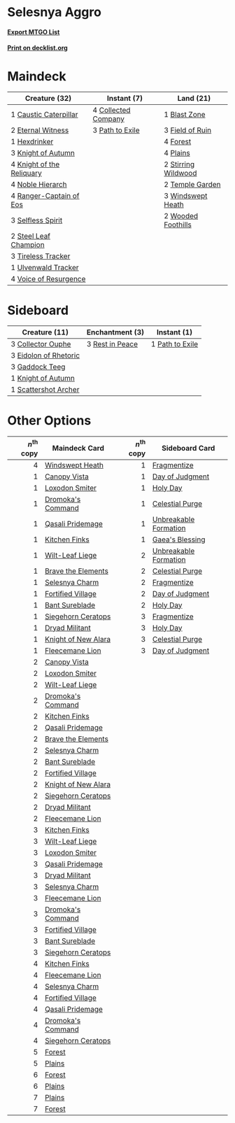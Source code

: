 # Selesnya Aggro

#### [Export MTGO List](../collection/Selesnya%20Aggro/Selesnya%20Aggro.txt)
#### [Print on decklist.org](http://decklist.org/?deckmain=1%09Blast%20Zone%0A1%09Caustic%20Caterpillar%0A4%09Collected%20Company%0A2%09Eternal%20Witness%0A3%09Field%20of%20Ruin%0A4%09Forest%0A1%09Hexdrinker%0A3%09Knight%20of%20Autumn%0A4%09Knight%20of%20the%20Reliquary%0A4%09Noble%20Hierarch%0A3%09Path%20to%20Exile%0A4%09Plains%0A4%09Ranger-Captain%20of%20Eos%0A3%09Selfless%20Spirit%0A2%09Steel%20Leaf%20Champion%0A2%09Stirring%20Wildwood%0A2%09Temple%20Garden%0A3%09Tireless%20Tracker%0A1%09Ulvenwald%20Tracker%0A4%09Voice%20of%20Resurgence%0A3%09Windswept%20Heath%0A2%09Wooded%20Foothills&deckside=3%09Collector%20Ouphe%0A3%09Eidolon%20of%20Rhetoric%0A3%09Gaddock%20Teeg%0A1%09Knight%20of%20Autumn%0A1%09Path%20to%20Exile%0A3%09Rest%20in%20Peace%0A1%09Scattershot%20Archer)
# Maindeck

|                                           Creature (32)                                            |                                         Instant (7)                                          |                                          Land (21)                                           |
|----------------------------------------------------------------------------------------------------|----------------------------------------------------------------------------------------------|----------------------------------------------------------------------------------------------|
|1 [Caustic Caterpillar](http://gatherer.wizards.com/Pages/Card/Details.aspx?multiverseid=398409)    |4 [Collected Company](http://gatherer.wizards.com/Pages/Card/Details.aspx?multiverseid=394519)|1 [Blast Zone](http://gatherer.wizards.com/Pages/Card/Details.aspx?multiverseid=461171)       |
|2 [Eternal Witness](http://gatherer.wizards.com/Pages/Card/Details.aspx?multiverseid=51628)         |3 [Path to Exile](http://gatherer.wizards.com/Pages/Card/Details.aspx?multiverseid=220511)    |3 [Field of Ruin](http://gatherer.wizards.com/Pages/Card/Details.aspx?multiverseid=435415)    |
|1 [Hexdrinker](http://gatherer.wizards.com/Pages/Card/Details.aspx?multiverseid=464117)             |                                                                                              |4 [Forest](http://gatherer.wizards.com/Pages/Card/Details.aspx?multiverseid=439860)           |
|3 [Knight of Autumn](http://gatherer.wizards.com/Pages/Card/Details.aspx?multiverseid=452933)       |                                                                                              |4 [Plains](http://gatherer.wizards.com/Pages/Card/Details.aspx?multiverseid=439856)           |
|4 [Knight of the Reliquary](http://gatherer.wizards.com/Pages/Card/Details.aspx?multiverseid=189145)|                                                                                              |2 [Stirring Wildwood](http://gatherer.wizards.com/Pages/Card/Details.aspx?multiverseid=433213)|
|4 [Noble Hierarch](http://gatherer.wizards.com/Pages/Card/Details.aspx?multiverseid=179434)         |                                                                                              |2 [Temple Garden](http://gatherer.wizards.com/Pages/Card/Details.aspx?multiverseid=405112)    |
|4 [Ranger-Captain of Eos](http://gatherer.wizards.com/Pages/Card/Details.aspx?multiverseid=463970)  |                                                                                              |3 [Windswept Heath](http://gatherer.wizards.com/Pages/Card/Details.aspx?multiverseid=405115)  |
|3 [Selfless Spirit](http://gatherer.wizards.com/Pages/Card/Details.aspx?multiverseid=414332)        |                                                                                              |2 [Wooded Foothills](http://gatherer.wizards.com/Pages/Card/Details.aspx?multiverseid=405116) |
|2 [Steel Leaf Champion](http://gatherer.wizards.com/Pages/Card/Details.aspx?multiverseid=443070)    |                                                                                              |                                                                                              |
|3 [Tireless Tracker](http://gatherer.wizards.com/Pages/Card/Details.aspx?multiverseid=409997)       |                                                                                              |                                                                                              |
|1 [Ulvenwald Tracker](http://gatherer.wizards.com/Pages/Card/Details.aspx?multiverseid=240154)      |                                                                                              |                                                                                              |
|4 [Voice of Resurgence](http://gatherer.wizards.com/Pages/Card/Details.aspx?multiverseid=368951)    |                                                                                              |                                                                                              |


# Sideboard

|                                         Creature (11)                                          |                                     Enchantment (3)                                      |                                       Instant (1)                                        |
|------------------------------------------------------------------------------------------------|------------------------------------------------------------------------------------------|------------------------------------------------------------------------------------------|
|3 [Collector Ouphe](http://gatherer.wizards.com/Pages/Card/Details.aspx?multiverseid=464107)    |3 [Rest in Peace](http://gatherer.wizards.com/Pages/Card/Details.aspx?multiverseid=442021)|1 [Path to Exile](http://gatherer.wizards.com/Pages/Card/Details.aspx?multiverseid=220511)|
|3 [Eidolon of Rhetoric](http://gatherer.wizards.com/Pages/Card/Details.aspx?multiverseid=380409)|                                                                                          |                                                                                          |
|3 [Gaddock Teeg](http://gatherer.wizards.com/Pages/Card/Details.aspx?multiverseid=140188)       |                                                                                          |                                                                                          |
|1 [Knight of Autumn](http://gatherer.wizards.com/Pages/Card/Details.aspx?multiverseid=452933)   |                                                                                          |                                                                                          |
|1 [Scattershot Archer](http://gatherer.wizards.com/Pages/Card/Details.aspx?multiverseid=185828) |                                                                                          |                                                                                          |


# Other Options

|*n*<sup>th</sup> copy|                                        Maindeck Card                                         |*n*<sup>th</sup> copy|                                         Sideboard Card                                         |
|--------------------:|----------------------------------------------------------------------------------------------|--------------------:|------------------------------------------------------------------------------------------------|
|                    4|[Windswept Heath](http://gatherer.wizards.com/Pages/Card/Details.aspx?multiverseid=405115)    |                    1|[Fragmentize](http://gatherer.wizards.com/Pages/Card/Details.aspx?multiverseid=417587)          |
|                    1|[Canopy Vista](http://gatherer.wizards.com/Pages/Card/Details.aspx?multiverseid=401837)       |                    1|[Day of Judgment](http://gatherer.wizards.com/Pages/Card/Details.aspx?multiverseid=439344)      |
|                    1|[Loxodon Smiter](http://gatherer.wizards.com/Pages/Card/Details.aspx?multiverseid=290543)     |                    1|[Holy Day](http://gatherer.wizards.com/Pages/Card/Details.aspx?multiverseid=129593)             |
|                    1|[Dromoka's Command](http://gatherer.wizards.com/Pages/Card/Details.aspx?multiverseid=394558)  |                    1|[Celestial Purge](http://gatherer.wizards.com/Pages/Card/Details.aspx?multiverseid=183055)      |
|                    1|[Qasali Pridemage](http://gatherer.wizards.com/Pages/Card/Details.aspx?multiverseid=179556)   |                    1|[Unbreakable Formation](http://gatherer.wizards.com/Pages/Card/Details.aspx?multiverseid=457173)|
|                    1|[Kitchen Finks](http://gatherer.wizards.com/Pages/Card/Details.aspx?multiverseid=370458)      |                    1|[Gaea's Blessing](http://gatherer.wizards.com/Pages/Card/Details.aspx?multiverseid=417433)      |
|                    1|[Wilt-Leaf Liege](http://gatherer.wizards.com/Pages/Card/Details.aspx?multiverseid=397852)    |                    2|[Unbreakable Formation](http://gatherer.wizards.com/Pages/Card/Details.aspx?multiverseid=457173)|
|                    1|[Brave the Elements](http://gatherer.wizards.com/Pages/Card/Details.aspx?multiverseid=389450) |                    2|[Celestial Purge](http://gatherer.wizards.com/Pages/Card/Details.aspx?multiverseid=183055)      |
|                    1|[Selesnya Charm](http://gatherer.wizards.com/Pages/Card/Details.aspx?multiverseid=376489)     |                    2|[Fragmentize](http://gatherer.wizards.com/Pages/Card/Details.aspx?multiverseid=417587)          |
|                    1|[Fortified Village](http://gatherer.wizards.com/Pages/Card/Details.aspx?multiverseid=410042)  |                    2|[Day of Judgment](http://gatherer.wizards.com/Pages/Card/Details.aspx?multiverseid=439344)      |
|                    1|[Bant Sureblade](http://gatherer.wizards.com/Pages/Card/Details.aspx?multiverseid=188975)     |                    2|[Holy Day](http://gatherer.wizards.com/Pages/Card/Details.aspx?multiverseid=129593)             |
|                    1|[Siegehorn Ceratops](http://gatherer.wizards.com/Pages/Card/Details.aspx?multiverseid=439832) |                    3|[Fragmentize](http://gatherer.wizards.com/Pages/Card/Details.aspx?multiverseid=417587)          |
|                    1|[Dryad Militant](http://gatherer.wizards.com/Pages/Card/Details.aspx?multiverseid=456369)     |                    3|[Holy Day](http://gatherer.wizards.com/Pages/Card/Details.aspx?multiverseid=129593)             |
|                    1|[Knight of New Alara](http://gatherer.wizards.com/Pages/Card/Details.aspx?multiverseid=189642)|                    3|[Celestial Purge](http://gatherer.wizards.com/Pages/Card/Details.aspx?multiverseid=183055)      |
|                    1|[Fleecemane Lion](http://gatherer.wizards.com/Pages/Card/Details.aspx?multiverseid=433104)    |                    3|[Day of Judgment](http://gatherer.wizards.com/Pages/Card/Details.aspx?multiverseid=439344)      |
|                    2|[Canopy Vista](http://gatherer.wizards.com/Pages/Card/Details.aspx?multiverseid=401837)       |                     |                                                                                                |
|                    2|[Loxodon Smiter](http://gatherer.wizards.com/Pages/Card/Details.aspx?multiverseid=290543)     |                     |                                                                                                |
|                    2|[Wilt-Leaf Liege](http://gatherer.wizards.com/Pages/Card/Details.aspx?multiverseid=397852)    |                     |                                                                                                |
|                    2|[Dromoka's Command](http://gatherer.wizards.com/Pages/Card/Details.aspx?multiverseid=394558)  |                     |                                                                                                |
|                    2|[Kitchen Finks](http://gatherer.wizards.com/Pages/Card/Details.aspx?multiverseid=370458)      |                     |                                                                                                |
|                    2|[Qasali Pridemage](http://gatherer.wizards.com/Pages/Card/Details.aspx?multiverseid=179556)   |                     |                                                                                                |
|                    2|[Brave the Elements](http://gatherer.wizards.com/Pages/Card/Details.aspx?multiverseid=389450) |                     |                                                                                                |
|                    2|[Selesnya Charm](http://gatherer.wizards.com/Pages/Card/Details.aspx?multiverseid=376489)     |                     |                                                                                                |
|                    2|[Bant Sureblade](http://gatherer.wizards.com/Pages/Card/Details.aspx?multiverseid=188975)     |                     |                                                                                                |
|                    2|[Fortified Village](http://gatherer.wizards.com/Pages/Card/Details.aspx?multiverseid=410042)  |                     |                                                                                                |
|                    2|[Knight of New Alara](http://gatherer.wizards.com/Pages/Card/Details.aspx?multiverseid=189642)|                     |                                                                                                |
|                    2|[Siegehorn Ceratops](http://gatherer.wizards.com/Pages/Card/Details.aspx?multiverseid=439832) |                     |                                                                                                |
|                    2|[Dryad Militant](http://gatherer.wizards.com/Pages/Card/Details.aspx?multiverseid=456369)     |                     |                                                                                                |
|                    2|[Fleecemane Lion](http://gatherer.wizards.com/Pages/Card/Details.aspx?multiverseid=433104)    |                     |                                                                                                |
|                    3|[Kitchen Finks](http://gatherer.wizards.com/Pages/Card/Details.aspx?multiverseid=370458)      |                     |                                                                                                |
|                    3|[Wilt-Leaf Liege](http://gatherer.wizards.com/Pages/Card/Details.aspx?multiverseid=397852)    |                     |                                                                                                |
|                    3|[Loxodon Smiter](http://gatherer.wizards.com/Pages/Card/Details.aspx?multiverseid=290543)     |                     |                                                                                                |
|                    3|[Qasali Pridemage](http://gatherer.wizards.com/Pages/Card/Details.aspx?multiverseid=179556)   |                     |                                                                                                |
|                    3|[Dryad Militant](http://gatherer.wizards.com/Pages/Card/Details.aspx?multiverseid=456369)     |                     |                                                                                                |
|                    3|[Selesnya Charm](http://gatherer.wizards.com/Pages/Card/Details.aspx?multiverseid=376489)     |                     |                                                                                                |
|                    3|[Fleecemane Lion](http://gatherer.wizards.com/Pages/Card/Details.aspx?multiverseid=433104)    |                     |                                                                                                |
|                    3|[Dromoka's Command](http://gatherer.wizards.com/Pages/Card/Details.aspx?multiverseid=394558)  |                     |                                                                                                |
|                    3|[Fortified Village](http://gatherer.wizards.com/Pages/Card/Details.aspx?multiverseid=410042)  |                     |                                                                                                |
|                    3|[Bant Sureblade](http://gatherer.wizards.com/Pages/Card/Details.aspx?multiverseid=188975)     |                     |                                                                                                |
|                    3|[Siegehorn Ceratops](http://gatherer.wizards.com/Pages/Card/Details.aspx?multiverseid=439832) |                     |                                                                                                |
|                    4|[Kitchen Finks](http://gatherer.wizards.com/Pages/Card/Details.aspx?multiverseid=370458)      |                     |                                                                                                |
|                    4|[Fleecemane Lion](http://gatherer.wizards.com/Pages/Card/Details.aspx?multiverseid=433104)    |                     |                                                                                                |
|                    4|[Selesnya Charm](http://gatherer.wizards.com/Pages/Card/Details.aspx?multiverseid=376489)     |                     |                                                                                                |
|                    4|[Fortified Village](http://gatherer.wizards.com/Pages/Card/Details.aspx?multiverseid=410042)  |                     |                                                                                                |
|                    4|[Qasali Pridemage](http://gatherer.wizards.com/Pages/Card/Details.aspx?multiverseid=179556)   |                     |                                                                                                |
|                    4|[Dromoka's Command](http://gatherer.wizards.com/Pages/Card/Details.aspx?multiverseid=394558)  |                     |                                                                                                |
|                    4|[Siegehorn Ceratops](http://gatherer.wizards.com/Pages/Card/Details.aspx?multiverseid=439832) |                     |                                                                                                |
|                    5|[Forest](http://gatherer.wizards.com/Pages/Card/Details.aspx?multiverseid=439860)             |                     |                                                                                                |
|                    5|[Plains](http://gatherer.wizards.com/Pages/Card/Details.aspx?multiverseid=439856)             |                     |                                                                                                |
|                    6|[Forest](http://gatherer.wizards.com/Pages/Card/Details.aspx?multiverseid=439860)             |                     |                                                                                                |
|                    6|[Plains](http://gatherer.wizards.com/Pages/Card/Details.aspx?multiverseid=439856)             |                     |                                                                                                |
|                    7|[Plains](http://gatherer.wizards.com/Pages/Card/Details.aspx?multiverseid=439856)             |                     |                                                                                                |
|                    7|[Forest](http://gatherer.wizards.com/Pages/Card/Details.aspx?multiverseid=439860)             |                     |                                                                                                |

